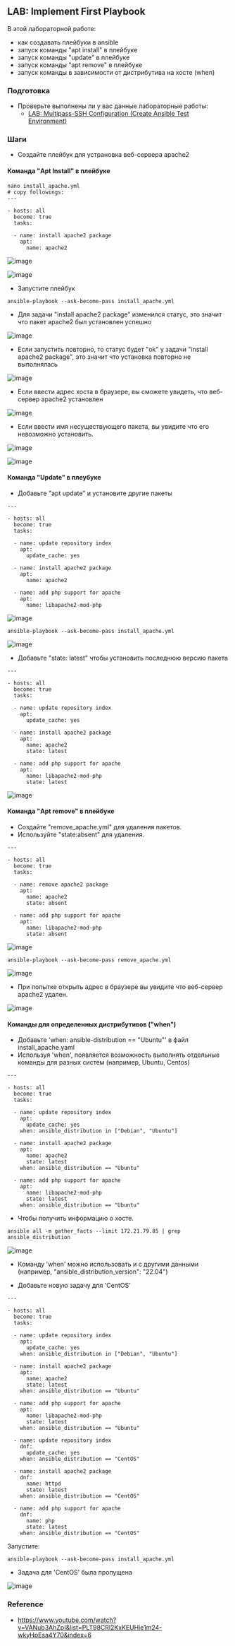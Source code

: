 ## LAB: Implement First Playbook

В этой лабораторной работе:
- как создавать плейбуки в ansible
- запуск команды "apt install" в плейбуке 
- запуск команды "update" в плейбуке 
- запуск команды "apt remove" в плейбуке 
- запуск команды в зависимости от дистрибутива на хосте (when)

### Подготовка

- Проверьте выполнены ли у вас данные лабораторные работы:
  - [LAB: Multipass-SSH Configuration (Create Ansible Test Environment)](https://github.com/gulyaeve/ansible_labs/blob/main/Multipass-SSH-Configuration.md)

### Шаги

- Создайте плейбук для устрановка веб-сервера apache2

#### Команда "Apt Install" в плейбуке

``` 
nano install_apache.yml
# copy followings:
---

- hosts: all
  become: true
  tasks:

  - name: install apache2 package
    apt:
      name: apache2
``` 

![image](https://user-images.githubusercontent.com/10358317/201101204-780321bf-57b7-450b-89e9-1c5d6deb5e39.png)

![image](https://user-images.githubusercontent.com/10358317/201100926-480de972-078e-4541-9f06-30b625c71585.png)

- Запустите плейбук 

``` 
ansible-playbook --ask-become-pass install_apache.yml
``` 

- Для задачи "install apache2 package" изменился статус, это значит что пакет apache2 был установлен успешно 

![image](https://user-images.githubusercontent.com/10358317/201101843-efc4262d-5506-404e-b505-0d91131154df.png)

- Если запустить повторно, то статус будет "ok" у задачи "install apache2 package", это значит что установка повторно не выполнялась

![image](https://user-images.githubusercontent.com/10358317/201102379-69fe5e2b-7793-421d-add0-25d88b19b969.png)

- Если ввести адрес хоста в браузере, вы сможете увидеть, что веб-сервер apache2 установлен

![image](https://user-images.githubusercontent.com/10358317/201103096-a62b7d08-1208-485f-8bd4-de5b5c7b1e06.png)

- Если ввести имя несуществующего пакета, вы увидите что его невозможно установить.

![image](https://user-images.githubusercontent.com/10358317/201104092-7a38235c-1a48-4f16-8c2e-9269be6d7faa.png)

![image](https://user-images.githubusercontent.com/10358317/201103961-7a10a711-d6e4-4aac-b05c-f5d5172f25ad.png)

#### Команда "Update" в плеубуке 

- Добавьте "apt update" и установите другие пакеты

``` 
---

- hosts: all
  become: true
  tasks:

  - name: update repository index
    apt:
      update_cache: yes

  - name: install apache2 package
    apt:
      name: apache2

  - name: add php support for apache
    apt:
      name: libapache2-mod-php
``` 

![image](https://user-images.githubusercontent.com/10358317/201105158-4b3e598b-0726-444f-8844-ee99fc8f8d82.png)

``` 
ansible-playbook --ask-become-pass install_apache.yml
``` 

![image](https://user-images.githubusercontent.com/10358317/201105473-2697a57a-4334-484f-97d9-501452007259.png)

- Добавьте "state: latest" чтобы установить последнюю версию пакета

``` 
---

- hosts: all
  become: true
  tasks:

  - name: update repository index
    apt:
      update_cache: yes

  - name: install apache2 package
    apt:
      name: apache2
      state: latest

  - name: add php support for apache
    apt:
      name: libapache2-mod-php
      state: latest
```

![image](https://user-images.githubusercontent.com/10358317/201106278-537221bf-878a-4ee3-b211-83e9e52e252f.png)

#### Команда "Apt remove" в плейбуке

- Создайте "remove_apache.yml" для удаления пакетов.
- Используйте "state:absent" для удаления.

``` 
---

- hosts: all
  become: true
  tasks:

  - name: remove apache2 package
    apt:
      name: apache2
      state: absent

  - name: add php support for apache
    apt:
      name: libapache2-mod-php
      state: absent
```

![image](https://user-images.githubusercontent.com/10358317/201107052-4e2c2d50-d7e7-44dd-8352-bd91f7e7be6b.png)

``` 
ansible-playbook --ask-become-pass remove_apache.yml
``` 

![image](https://user-images.githubusercontent.com/10358317/201107516-ff2b2337-a01c-401d-af0a-177ac38c58c7.png)

- При попытке открыть адрес в браузере вы увидите что веб-сервер apache2 удален.

![image](https://user-images.githubusercontent.com/10358317/201107771-df10bf6e-367c-4235-a779-2703958b8774.png)

#### Команды для определенных дистрибутивов ("when")

- Добавьте 'when: ansible-distribution == "Ubuntu"' в файл install_apache.yaml
- Используя 'when', появляется возможность выполнять отдельные команды для разных систем (например, Ubuntu, Centos)

``` 
---

- hosts: all
  become: true
  tasks:

  - name: update repository index
    apt:
      update_cache: yes
    when: ansible_distribution in ["Debian", "Ubuntu"]

  - name: install apache2 package
    apt:
      name: apache2
      state: latest
    when: ansible_distribution == "Ubuntu"

  - name: add php support for apache
    apt:
      name: libapache2-mod-php
      state: latest
    when: ansible_distribution == "Ubuntu"
```
- Чтобы получить информацию о хосте. 

```
ansible all -m gather_facts --limit 172.21.79.85 | grep ansible_distribution
```

![image](https://user-images.githubusercontent.com/10358317/201655623-98733d68-3624-48a1-8589-d6ec62bbf7aa.png)

- Команду 'when' можно использовать и с другими данными (например, "ansible_distribution_version": "22.04")

- Добавьте новую задачу для 'CentOS'

```
---

- hosts: all
  become: true
  tasks:

  - name: update repository index
    apt:
      update_cache: yes
    when: ansible_distribution in ["Debian", "Ubuntu"]

  - name: install apache2 package
    apt:
      name: apache2
      state: latest
    when: ansible_distribution == "Ubuntu"

  - name: add php support for apache
    apt:
      name: libapache2-mod-php
      state: latest
    when: ansible_distribution == "Ubuntu"

  - name: update repository index
    dnf:
      update_cache: yes
    when: ansible_distribution == "CentOS"

  - name: install apache2 package
    dnf:
      name: httpd
      state: latest
    when: ansible_distribution == "CentOS"

  - name: add php support for apache
    dnf:
      name: php
      state: latest
    when: ansible_distribution == "CentOS"
```
Запустите: 
``` 
ansible-playbook --ask-become-pass install_apache.yml
``` 
- Задача для 'CentOS' была пропущена

![image](https://user-images.githubusercontent.com/10358317/201657035-511cf7aa-8b17-4f87-95f9-4ea8d2772b1d.png)


### Reference

- https://www.youtube.com/watch?v=VANub3AhZpI&list=PLT98CRl2KxKEUHie1m24-wkyHpEsa4Y70&index=6
